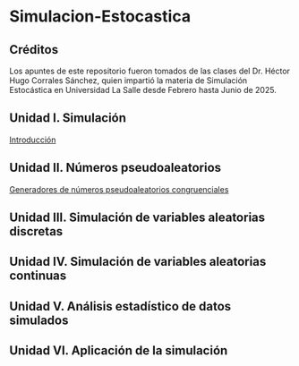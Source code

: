 # Simulacion-Estocastica
## Créditos
Los apuntes de este repositorio fueron tomados de las clases del Dr. Héctor Hugo Corrales Sánchez, quien impartió la materia de Simulación Estocástica en Universidad La Salle desde Febrero hasta Junio de 2025.
## Unidad I. Simulación
[Introducción](introduccion.md)
## Unidad II. Números pseudoaleatorios
[Generadores de números pseudoaleatorios congruenciales](PRNG.md)
## Unidad III. Simulación de variables aleatorias discretas
## Unidad IV. Simulación de variables aleatorias continuas
## Unidad V. Análisis estadístico de datos simulados
## Unidad VI. Aplicación de la simulación